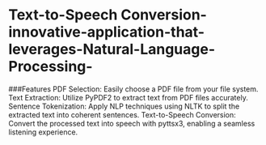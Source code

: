 # Text-to-Speech Conversion-innovative-application-that-leverages-Natural-Language-Processing-
###Features
PDF Selection: Easily choose a PDF file from your file system.
Text Extraction: Utilize PyPDF2 to extract text from PDF files accurately.
Sentence Tokenization: Apply NLP techniques using NLTK to split the extracted text into coherent sentences.
Text-to-Speech Conversion: Convert the processed text into speech with pyttsx3, enabling a seamless listening experience.
